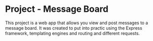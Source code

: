# Project - Message Board

This project is a web app that allows you view and post messages to a message board. It was created to put into practic using the Express framework, templating engines and routing and different requests.
